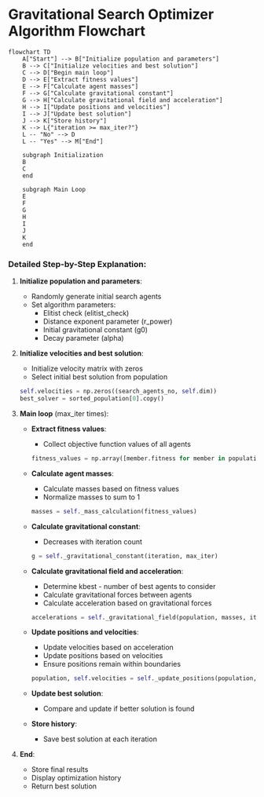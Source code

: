 # Gravitational Search Optimizer Algorithm Flowchart

```mermaid
flowchart TD
    A["Start"] --> B["Initialize population and parameters"]
    B --> C["Initialize velocities and best solution"]
    C --> D["Begin main loop"]
    D --> E["Extract fitness values"]
    E --> F["Calculate agent masses"]
    F --> G["Calculate gravitational constant"]
    G --> H["Calculate gravitational field and acceleration"]
    H --> I["Update positions and velocities"]
    I --> J["Update best solution"]
    J --> K["Store history"]
    K --> L{"iteration >= max_iter?"}
    L -- "No" --> D
    L -- "Yes" --> M["End"]
    
    subgraph Initialization
    B
    C
    end
    
    subgraph Main Loop
    E
    F
    G
    H
    I
    J
    K
    end
```

### Detailed Step-by-Step Explanation:

1. **Initialize population and parameters**:
   - Randomly generate initial search agents
   - Set algorithm parameters:
     * Elitist check (elitist_check)
     * Distance exponent parameter (r_power)
     * Initial gravitational constant (g0)
     * Decay parameter (alpha)

2. **Initialize velocities and best solution**:
   - Initialize velocity matrix with zeros
   - Select initial best solution from population
   ```python
   self.velocities = np.zeros((search_agents_no, self.dim))
   best_solver = sorted_population[0].copy()
   ```

3. **Main loop** (max_iter times):
   - **Extract fitness values**:
     * Collect objective function values of all agents
     ```python
     fitness_values = np.array([member.fitness for member in population])
     ```
   
   - **Calculate agent masses**:
     * Calculate masses based on fitness values
     * Normalize masses to sum to 1
     ```python
     masses = self._mass_calculation(fitness_values)
     ```
   
   - **Calculate gravitational constant**:
     * Decreases with iteration count
     ```python
     g = self._gravitational_constant(iteration, max_iter)
     ```
   
   - **Calculate gravitational field and acceleration**:
     * Determine kbest - number of best agents to consider
     * Calculate gravitational forces between agents
     * Calculate acceleration based on gravitational forces
     ```python
     accelerations = self._gravitational_field(population, masses, iteration, max_iter, g)
     ```
   
   - **Update positions and velocities**:
     * Update velocities based on acceleration
     * Update positions based on velocities
     * Ensure positions remain within boundaries
     ```python
     population, self.velocities = self._update_positions(population, accelerations)
     ```
   
   - **Update best solution**:
     * Compare and update if better solution is found
   
   - **Store history**:
     * Save best solution at each iteration

4. **End**:
   - Store final results
   - Display optimization history
   - Return best solution
